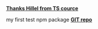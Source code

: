 [**Thanks Hillel from TS cource**](https://ithillel.ua/)

my first test npm package
[**GIT repo**](https://github.com/DiHand79/test-npm-package)
